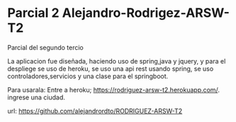 # Parcial 2 Alejandro-Rodrigez-ARSW-T2

Parcial del segundo tercio

La aplicacion fue diseñada, haciendo uso de spring,java y jquery, y para el despliege se uso de heroku, se uso una api rest usando spring, se uso controladores,servicios y una clase para el springboot.

Para usarala:
Entre a heroku; https://rodriguez-arsw-t2.herokuapp.com/.
ingrese una ciudad.

url: https://github.com/alejandrordto/RODRIGUEZ-ARSW-T2
    
